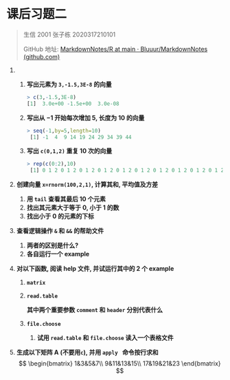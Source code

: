# 课后习题二

> 生信 2001 张子栋 2020317210101
>
> GitHub 地址: [MarkdownNotes/R at main · Bluuur/MarkdownNotes (github.com)](https://github.com/Bluuur/MarkdownNotes/tree/main/R)

1. 1. **写出元素为 `3,-1.5,3E-8` 的向量**

      ```R
      > c(3,-1.5,3E-8)
      [1]  3.0e+00 -1.5e+00  3.0e-08
      ```

   2. **写出从 $-1$ 开始每次增加 $5$, 长度为 $10$ 的向量**

      ```R
      > seq(-1,by=5,length=10)
       [1] -1  4  9 14 19 24 29 34 39 44
      ```

   3. **写出 `c(0,1,2)` 重复 $10$ 次的向量**

      ```R
      > rep(c(0:2),10)
       [1] 0 1 2 0 1 2 0 1 2 0 1 2 0 1 2 0 1 2 0 1 2 0 1 2 0 1 2 0 1 2
      ```

2. **创建向量 `x=rnorm(100,2,1)`, 计算其和, 平均值及方差**

   1. **用 `tail` 查看其最后 $10$ 个元素**
   2. **找出其元素大于等于 $0$, 小于 $1$ 的数**
   3. **找出小于 $0$ 的元素的下标**

3. **查看逻辑操作 `&` 和 `&&` 的帮助文件**

   1. **两者的区别是什么?**
   2. **各自运行一个 example**

4. **对以下函数, 阅读 help 文件, 并试运行其中的 2 个 example**

   1. **`matrix`**

   2. **`read.table`**

      **其中两个重要参数 `comment` 和 `header` 分别代表什么**

   3. **`file.choose`**

      1. **试用 `read.table` 和 `file.choose` 读入一个表格文件**

5. **生成以下矩阵 A (不要用`c`), 并用 `apply ` 命令按行求和**
   $$
   \begin{bmatrix}
   1&3&5&7\\
   9&11&13&15\\
   17&19&21&23
   \end{bmatrix}
   $$
   
